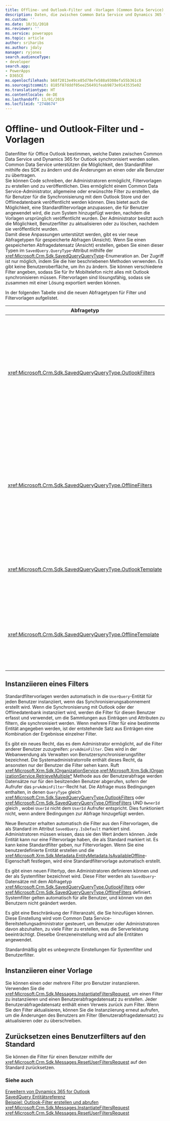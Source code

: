 ```yaml
---
title: Offline- und Outlook-Filter und -Vorlagen (Common Data Service) | Microsoft-Dokumentation
description: Daten, die zwischen Common Data Service und Dynamics 365 for Outlook synchronisiert werden sollen, werden durch Datenfilter für Outlook festgelegt
ms.custom: ''
ms.date: 10/31/2018
ms.reviewer: ''
ms.service: powerapps
ms.topic: article
author: sriharibs
ms.author: jdaly
manager: ryjones
search.audienceType:
- developer
search.app:
- PowerApps
- D365CE
ms.openlocfilehash: b68f2013e49ce85d78efe588a9308efa55b361c8
ms.sourcegitcommit: 8185f87dddf05ee256491feab9873e9143535e02
ms.translationtype: HT
ms.contentlocale: de-DE
ms.lasthandoff: 11/01/2019
ms.locfileid: "2748674"
---
```

# <a name="offline-and-outlook-filters-and-templates"></a>Offline- und Outlook-Filter und -Vorlagen

Datenfilter für Office Outlook bestimmen, welche Daten zwischen Common Data Service und Dynamics 365 for Outlook synchronisiert werden sollen. Common Data Service unterstützen die Möglichkeit, den Standardfilter mithilfe des SDK zu ändern und die Änderungen an einen oder alle Benutzer zu übertragen.  
Sie können Code schreiben, der Administratoren ermöglicht, Filtervorlagen zu erstellen und zu veröffentlichen. Dies ermöglicht einem Common Data Service-Administrator, allgemeine oder erwünschte Filter zu erstellen, die für Benutzer für die Synchronisierung mit dem Outlook Store und der Offlinedatenbank veröffentlicht werden können. Dies bietet auch die Möglichkeit, eine Standardfiltervorlage anzupassen, die für Benutzer angewendet wird, die zum System hinzugefügt werden, nachdem die Vorlagen ursprünglich veröffentlicht wurden. Der Administrator besitzt auch die Möglichkeit, Benutzerfilter zu aktualisieren oder zu löschen, nachdem sie veröffentlicht wurden.  
Damit diese Anpassungen unterstützt werden, gibt es vier neue Abfragetypen für gespeicherte Abfragen (Ansicht). Wenn Sie einen gespeicherten Abfragedatensatz (Ansicht) erstellen, geben Sie einen dieser Typen im `SavedQuery.QueryType`-Attribut mithilfe der <xref:Microsoft.Crm.Sdk.SavedQueryQueryType>-Enumeration an. Der Zugriff ist nur möglich, indem Sie die hier beschriebenen Methoden verwenden. Es gibt keine Benutzeroberfläche, um ihn zu ändern. Sie können verschiedene Filter angeben, sodass Sie für Ihr Mobiltelefon nicht alles mit Outlook synchronisieren müssen. Filtervorlagen sind lösungsfähig, sodass sie zusammen mit einer Lösung exportiert werden können.  
  
 In der folgenden Tabelle sind die neuen Abfragetypen für Filter und Filtervorlagen aufgelistet.  
  
|Abfragetyp|Beschreibung|  
|----------------|-----------------|  
|<xref:Microsoft.Crm.Sdk.SavedQueryQueryType.OutlookFilters>|Definiert eine Teilmenge einer Entität, die mit Dynamics 365 for Outlook synchronisiert wird. Die Teilmenge von Daten, die mithilfe dieser Filter definiert werden, werden für Outlook-Ordner, zum Beispiel Kontakte, Kalender usw., synchronisiert.|  
|<xref:Microsoft.Crm.Sdk.SavedQueryQueryType.OfflineFilters>|Definiert eine Teilmenge einer Entität, die mit Dynamics 365 for Microsoft Office Outlook mit Offlinezugriff synchronisiert wird. Die Teilmenge von Daten, die mithilfe dieser Filter definiert werden, werden mit der Offlinedatenbank synchronisiert.|  
|<xref:Microsoft.Crm.Sdk.SavedQueryQueryType.OutlookTemplate>|Definiert eine Filtervorlage, die auf neue Benutzer für die Synchronisierung mit Dynamics 365 for Outlook angewendet wird.|  
|<xref:Microsoft.Crm.Sdk.SavedQueryQueryType.OfflineTemplate>|Definiert eine Filtervorlage, die auf neue Benutzer für die Synchronisierung mit Dynamics 365 for Microsoft Office Outlook mit Offlinezugriff angewendet wird.|  
  
## <a name="instantiate-a-filter"></a>Instanziieren eines Filters

Standardfiltervorlagen werden automatisch in die `UserQuery`-Entität für jeden Benutzer instanziiert, wenn das Synchronisierungsabonnement erstellt wird. Wenn die Synchronisierung mit Outlook oder der Offlinedatenbank instanziiert wird, werden die Filter für diesen Benutzer erfasst und verwendet, um die Sammlungen aus Einträgen und Attributen zu filtern, die synchronisiert werden. Wenn mehrere Filter für eine bestimmte Entität angegeben werden, ist der entstehende Satz aus Einträgen eine Kombination der Ergebnisse einzelner Filter.  

Es gibt ein neues Recht, das es dem Administrator ermöglicht, auf die Filter anderer Benutzer zuzugreifen: `prvAdminFilter`. Dies wird in der Webanwendung als Verwalten von Benutzersynchronisierungsfilter bezeichnet. Die Systemadministratorrolle enthält dieses Recht, da ansonsten nur der Benutzer die Filter sehen kann. Ruft <xref:Microsoft.Xrm.Sdk.IOrganizationService>.<xref:Microsoft.Xrm.Sdk.IOrganizationService.RetrieveMultiple*> Methode aus der Benutzerabfrage werden Datensätze nur für den besitzenden Benutzer abgerufen, sofern der Aufrufer das `prvAdminFilter`-Recht hat. Die Abfrage muss Bedingungen enthalten, in denen `QueryType` gleich <xref:Microsoft.Crm.Sdk.SavedQueryQueryType.OutlookFilters> oder <xref:Microsoft.Crm.Sdk.SavedQueryQueryType.OfflineFilters> UND `OwnerId` gleich , wobei `UserId` nicht dem `UserId` Aufrufer entspricht. Dies funktioniert nicht, wenn andere Bedingungen zur Abfrage hinzugefügt werden.  

Neue Benutzer erhalten automatisch die Filter aus den Filtervorlagen, die als Standard im Attribut `SavedQuery.IsDefault` markiert sind. Administratoren müssen wissen, dass sie den Wert ändern können. Jede Entität kann nur eine Filtervorlage haben, die als Standard markiert ist. Es kann keine Standardfilter geben, nur Filtervorlagen. Wenn Sie eine benutzerdefinierte Entität erstellen und die <xref:Microsoft.Xrm.Sdk.Metadata.EntityMetadata.IsAvailableOffline>-Eigenschaft festlegen, wird eine Standardfiltervorlage automatisch erstellt.  

Es gibt einen neuen Filtertyp, den Administratoren definieren können und der als Systemfilter bezeichnet wird. Diese Filter werden als `SavedQuery`-Datensätze mit dem Abfragetyp <xref:Microsoft.Crm.Sdk.SavedQueryQueryType.OutlookFilters> oder <xref:Microsoft.Crm.Sdk.SavedQueryQueryType.OfflineFilters> definiert. Systemfilter gelten automatisch für alle Benutzer, und können von den Benutzern nicht geändert werden.  

Es gibt eine Beschränkung der Filteranzahl, die Sie hinzufügen können. Diese Einstellung wird vom Common Data Service-Bereitstellungsadministrator gesteuert, um Benutzer oder Administratoren davon abzuhalten, zu viele Filter zu erstellen, was die Serverleistung beeinträchtigt. Dieselbe Grenzeneinstellung wird auf alle Entitäten angewendet.  

Standardmäßig gibt es unbegrenzte Einstellungen für Systemfilter und Benutzerfilter.  

## <a name="instantiate-a-template"></a>Instanziieren einer Vorlage

Sie können einen oder mehrere Filter pro Benutzer instanziieren. Verwenden Sie die <xref:Microsoft.Crm.Sdk.Messages.InstantiateFiltersRequest>, um einen Filter zu instanziieren und einen Benutzerabfragedatensatz zu erstellen. Jeder Benutzerabfragedatensatz enthält einen Verweis zurück zum Filter. Wenn Sie den Filter aktualisieren, können Sie die Instanziierung erneut aufrufen, um die Änderungen des Benutzers am Filter (Benutzerabfragedatensatz) zu aktualisieren oder zu überschreiben.  
  
## <a name="reset-a-users-filters-to-the-default"></a>Zurücksetzen eines Benutzerfilters auf den Standard

Sie können die Filter für einen Benutzer mithilfe der <xref:Microsoft.Crm.Sdk.Messages.ResetUserFiltersRequest> auf den Standard zurücksetzen.  
  
### <a name="see-also"></a>Siehe auch

[Erweitern von Dynamics 365 for Outlook](extend-dynamics-365-outlook.md)<br />
[SavedQuery Entitätsreferenz](../reference/entities/savedquery.md)<br />
[Beispiel: Outlook-Filter erstellen und abrufen](sample-create-retrieve-outlook-filters.md)<br /> 
<xref:Microsoft.Crm.Sdk.Messages.InstantiateFiltersRequest><br />
<xref:Microsoft.Crm.Sdk.Messages.ResetUserFiltersRequest>
